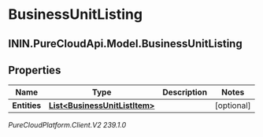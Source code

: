 # BusinessUnitListing

## ININ.PureCloudApi.Model.BusinessUnitListing

## Properties

|Name | Type | Description | Notes|
|------------ | ------------- | ------------- | -------------|
| **Entities** | [**List&lt;BusinessUnitListItem&gt;**](BusinessUnitListItem) |  | [optional] |



_PureCloudPlatform.Client.V2 239.1.0_
